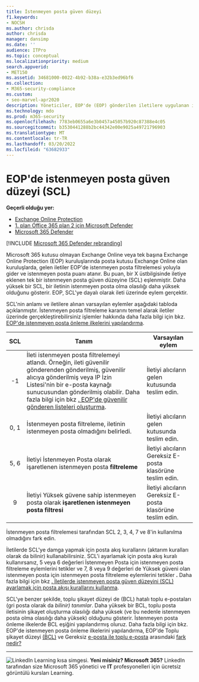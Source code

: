 ```yaml
---
title: İstenmeyen posta güven düzeyi
f1.keywords:
- NOCSH
ms.author: chrisda
author: chrisda
manager: dansimp
ms.date: ''
audience: ITPro
ms.topic: conceptual
ms.localizationpriority: medium
search.appverid:
- MET150
ms.assetid: 34681000-0022-4b92-b38a-e32b3ed96bf6
ms.collection:
- M365-security-compliance
ms.custom:
- seo-marvel-apr2020
description: Yöneticiler, EOP'de (EOP) gönderilen iletilere uygulanan istenmeyen posta güven Exchange Online Protection bilgi edinebilirsiniz.
ms.technology: mdo
ms.prod: m365-security
ms.openlocfilehash: 7783eb0655a6e3b0457a45057b920c87388e4c05
ms.sourcegitcommit: b3530441288b2bc44342e00e9025a49721796903
ms.translationtype: MT
ms.contentlocale: tr-TR
ms.lasthandoff: 03/20/2022
ms.locfileid: "63682933"
---
```

# <a name="spam-confidence-level-scl-in-eop"></a>EOP'de istenmeyen posta güven düzeyi (SCL)

**Geçerli olduğu yer:**
- [Exchange Online Protection](exchange-online-protection-overview.md)
- [1. plan Office 365 plan 2 için Microsoft Defender](defender-for-office-365.md)
- [Microsoft 365 Defender](../defender/microsoft-365-defender.md)

[!INCLUDE [Microsoft 365 Defender rebranding](../includes/microsoft-defender-for-office.md)]

Microsoft 365 kutusu olmayan Exchange Online veya tek başına Exchange Online Protection (EOP) kuruluşlarında posta kutusu Exchange Online olan kuruluşlarda, gelen iletiler EOP'de istenmeyen posta filtrelemesi yoluyla gider ve istenmeyen posta puanı atanır. Bu puan, bir X üstbilgisinde iletiye eklenen tek bir istenmeyen posta güven düzeyine (SCL) eşlenmiştir. Daha yüksek bir SCL, bir iletinin istenmeyen posta olma olasılığı daha yüksek olduğunu gösterir. EOP, SCL'ye dayalı olarak ileti üzerinde eylem gerçektir.

SCL'nin anlamı ve iletilere  alınan varsayılan eylemler aşağıdaki tabloda açıklanmıştır. İstenmeyen posta filtreleme kararını temel alarak iletiler üzerinde gerçekleştirebilirsiniz işlemler hakkında daha fazla bilgi için bkz. [EOP'de istenmeyen posta önleme ilkelerini yapılandırma](configure-your-spam-filter-policies.md).

|SCL|Tanım|Varsayılan eylem|
|:---:|---|---|
|-1|İleti istenmeyen posta filtrelemeyi atlandı. Örneğin, ileti güvenilir gönderenden gönderilmiş, güvenilir alıcıya gönderilmiş veya IP İzin Listesi'nin bir e-posta kaynağı sunucusundan gönderilmiş olabilir. Daha fazla bilgi için bkz [. EOP'de güvenilir gönderen listeleri oluşturma](create-safe-sender-lists-in-office-365.md).|İletiyi alıcıların gelen kutusunda teslim edin.|
|0, 1|İstenmeyen posta filtreleme, iletinin istenmeyen posta olmadığını belirledi.|İletiyi alıcıların gelen kutusunda teslim edin.|
|5, 6|İletiyi İstenmeyen Posta olarak işaretlenen istenmeyen posta **filtreleme**|İletiyi alıcıların Gereksiz E-posta klasörüne teslim edin.|
|9|İletiyi Yüksek güvene sahip istenmeyen posta olarak **işaretlenen istenmeyen posta filtresi**|İletiyi alıcıların Gereksiz E-posta klasörüne teslim edin.|

İstenmeyen posta filtrelemesi tarafından SCL 2, 3, 4, 7 ve 8'in kullanılma olmadığını fark edin.

İletilerde SCL'ye damga yapmak için posta akış kurallarını (aktarım kuralları olarak da bilinir) kullanabilirsiniz. SCL'i ayarlamak için posta akış kuralı kullanırsanız, 5 veya 6 değerleri İstenmeyen Posta için istenmeyen posta filtreleme eylemlerini tetikler ve 7, 8 veya 9 değerleri de Yüksek güveni olan istenmeyen posta için istenmeyen posta filtreleme eylemlerini tetikler **.** Daha fazla bilgi için bkz [. İletilerde istenmeyen posta güven düzeyini (SCL) ayarlamak için posta akışı kurallarını kullanma](/exchange/security-and-compliance/mail-flow-rules/use-rules-to-set-scl).

SCL'ye benzer şekilde, toplu şikayet düzeyi de (BCL) hatalı toplu e-postaları (gri posta olarak da _bilinir) tanımlar_. Daha yüksek bir BCL, toplu posta iletisinin şikayet oluşturma olasılığı daha yüksek (ve bu nedenle istenmeyen posta olma olasılığı daha yüksek) olduğunu gösterir. İstenmeyen posta önleme ilkelerde BCL eşiğini yapılandırmış oluruz. Daha fazla bilgi için bkz. EOP'de istenmeyen posta önleme ilkelerini yapılandırma, EOP'de Toplu şikayet düzeyi [(BCL)](bulk-complaint-level-values.md) ve Gereksiz [e-posta ile toplu e-posta](configure-your-spam-filter-policies.md) arasındaki [fark nedir?](what-s-the-difference-between-junk-email-and-bulk-email.md)

****

![LinkedIn Learning kısa simgesi.](../../media/eac8a413-9498-4220-8544-1e37d1aaea13.png) **Yeni misiniz? Microsoft 365?** LinkedIn tarafından size Microsoft 365 yönetici ve **IT** profesyonelleri için ücretsiz görüntülü kursları Learning.
